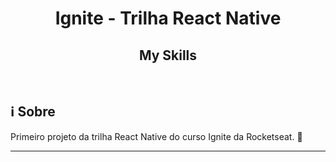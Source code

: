 <h1 align="center">Ignite - Trilha React Native</h1>
<h2 align="center">My Skills</h2>
<br>

## ℹ️ Sobre
  Primeiro projeto da trilha React Native do curso Ignite da Rocketseat. 🚀

---